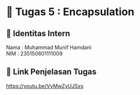 # 📁 Tugas 5 : Encapsulation

## 👤 Identitas Intern
Nama : Muhammad Munif Hamdani    
NIM  : 235150601111009

## 🔗 Link Penjelasan Tugas

https://youtu.be/VyMwZyUJSxs
